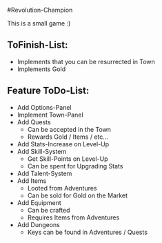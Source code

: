 #Revolution-Champion

This is a small game :)

## ToFinish-List:
* Implements that you can be resurrected in Town
* Implements Gold

## Feature ToDo-List:
* Add Options-Panel
* Implement Town-Panel
* Add Quests    
    * Can be accepted in the Town
    * Rewards Gold / Items / etc...
* Add Stats-Increase on Level-Up
* Add Skill-System
    * Get Skill-Points on Level-Up
    * Can be spent for Upgrading Stats
* Add Talent-System
* Add Items
    * Looted from Adventures
    * Can be sold for Gold on the Market
* Add Equipment
    * Can be crafted
    * Requires Items from Adventures
* Add Dungeons
    * Keys can be found in Adventures / Quests
